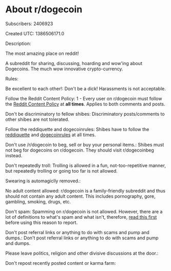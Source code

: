 # About r/dogecoin

Subscribers: 2406923

Created UTC: 1386506171.0

Description:

The most amazing place on reddit! 

A subreddit for sharing, discussing, hoarding and wow'ing about Dogecoins. The much wow innovative crypto-currency.

Rules:

Be excellent to each other!: Don't be a dick! Harassments is not acceptable.

Follow the Reddit Content Policy: 1 - Every user on r/dogecoin must follow the [Reddit Content Policy](https://www.reddit.com/help/contentpolicy) at **all times**. Applies to both comments and posts.

Don't be discriminatory to fellow shibes: Discriminatory posts/comments to other shibes are not tolerated.

Follow the reddiquette and dogecoinrules: Shibes have to follow the [reddiquette](https://www.reddit.com/wiki/reddiquette) and [dogecoinrules](https://www.reddit.com/r/dogecoin/wiki/dogecoinrules) at all times.

Don't use /r/dogecoin to beg, sell or buy your personal items.: Shibes must not beg for dogecoins on r/dogecoin. They should visit r/dogecoinbeg instead.

Don't repeatedly troll: Trolling is allowed in a fun, not-too-repetitive manner, but repeatedly trolling or going too far is not allowed. 

Swearing is automagiclly removed.: 

No adult content allowed: r/dogecoin is a family-friendly subreddit and thus should not contain any adult content. This includes pornography, gore, gambling, smoking, drugs, etc.

Don't spam: Spamming on r/dogecoin is not allowed. However, there are a lot of definitions to what's spam and what isn't, therefore, [read this first](https://goo.gl/GQPRxZ) before using this reason to report.

Don't post referral links or anything to do with scams and pump and dumps.: Don't post referral links or anything to do with scams and pump and dumps.

Please leave politics, religion and other divisive discussions at the door.: 

Don't repost recently posted content or karma farm: 

